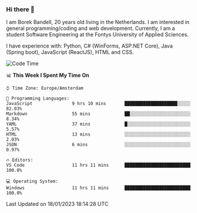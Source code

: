 ### Hi there 👋

I am Borek Bandell, 20 years old living in the Netherlands. I am interested in general programming/coding and web development. Currently, I am a student Software Engineering at the Fontys University of Applied Sciences.

I have experience with: Python, C# (WinForms, ASP.NET Core), Java (Spring boot), JavaScript (ReactJS), HTML and CSS.

<!--START_SECTION:waka-->
![Code Time](http://img.shields.io/badge/Code%20Time-347%20hrs%2013%20mins-blue)

📊 **This Week I Spent My Time On** 

```text
⌚︎ Time Zone: Europe/Amsterdam

💬 Programming Languages: 
JavaScript               9 hrs 10 mins       ████████████████████░░░░░   82.03% 
Markdown                 55 mins             ██░░░░░░░░░░░░░░░░░░░░░░░   8.34% 
YAML                     37 mins             █░░░░░░░░░░░░░░░░░░░░░░░░   5.57% 
HTML                     13 mins             ░░░░░░░░░░░░░░░░░░░░░░░░░   2.03% 
JSON                     6 mins              ░░░░░░░░░░░░░░░░░░░░░░░░░   0.97%

🔥 Editors: 
VS Code                  11 hrs 11 mins      █████████████████████████   100.0%

💻 Operating System: 
Windows                  11 hrs 11 mins      █████████████████████████   100.0%

```


 Last Updated on 18/01/2023 18:14:28 UTC
<!--END_SECTION:waka-->

<!--**tcBorek2002/tcBorek2002** is a ✨ _special_ ✨ repository because its `README.md` (this file) appears on your GitHub profile.

Here are some ideas to get you started:

- 🔭 I’m currently working on ...
- 🌱 I’m currently learning ...
- 👯 I’m looking to collaborate on ...
- 🤔 I’m looking for help with ...
- 💬 Ask me about ...
- 📫 How to reach me: ...
- 😄 Pronouns: ...
- ⚡ Fun fact: ...
-->
